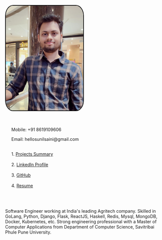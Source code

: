 <div style="height:400px">
    <div>
      <div>
        <img src="/images/my_pic.jpg" style="width:250px;border-radius:10%;border:2px solid #000">
      </div>
      <div style="margin-left:20px;">
        <br><br>
        <p>Mobile: +91 8619109606</p>
        <p>Email: hellosunilsaini@gmail.com</p>
        <br>
        1. <a href="https://docs.google.com/spreadsheets/d/1nB2kyE4mW_f5MHMabJb7JJTpa8m2ouGosSx8a3w0ntw/edit?usp=sharing">Projects Summary</a><br><br>
        2. <a href="https://www.linkedin.com/in/hellosunilsaini">LinkedIn Profile</a> <br><br>
        3. <a href="https://github.com/HelloSunilSaini?tab=repositories">GitHub</a><br><br>
        4. <a href="https://drive.google.com/file/d/1bWukKFAxnezNcLGAUCeq56rL9fU5TRhT/view?usp=sharing">Resume</a>
        <br><br>
      </div>
    </div>
    <br><br>
    <div>
      <p>Software Engineer working at India's leading Agritech company. Skilled in GoLang, Python, Django, Flask, ReactJS, Haskell, Redis, Mysql, MongoDB, Docker, Kubernetes, etc. Strong engineering professional with a Master of Computer Applications from Department of Computer Science, Savitribai Phule Pune University.</p>
    </div>
</div>
